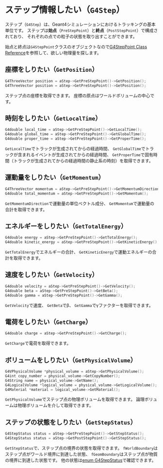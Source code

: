 # ステップ情報したい（``G4Step``）

ステップ（``G4Step``）は、Geant4シミュレーションにおけるトラッキングの基本単位です。
ステップは**始点**（``PreStepPoint``）と**終点**（``PostStepPoint``）で構成されており、
それぞれの点での粒子の状態を取り出すことができます。

始点と終点は``G4StepPoint``クラスのオブジェクトなので[G4StepPoint Class Reference](https://geant4.kek.jp/Reference/11.2.0/classG4StepPoint.html)を参照して、欲しい物理量を探します。

## 座標をしりたい（``GetPosition``）

```cpp
G4ThreeVector position = aStep->GetPreStepPoint()->GetPosition();
G4ThreeVector position = aStep->GetPreStepPoint()->GetPosition();
```

ステップ点の座標を取得できます。
座標の原点はワールドボリュームの中心です。

## 時刻をしりたい（``GetLocalTime``）

```cpp
G4double local_time = aStep->GetPreStepPoint()->GetLocalTime();
G4double global_time = aStep->GetPreStepPoint()->GetGlobalTime();
G4double proper_time = aStep->GetPreStepPoint()->GetProperTime();
```

``GetLocalTime``でトラックが生成されてからの経過時間、
``GetGlobalTime``でトラックが含まれるイベントが生成されてからの経過時間、
``GetProperTime``で固有時間（トラックが生成されてからの経過時間の静止系の時刻）を取得できます。

## 運動量をしりたい（``GetMomentum``）

```cpp
G4ThreeVector momentum = aStep->GetPreStepPoint()->GetMomentumDirection();
G4double total_momentum = aStep->GetPreStepPoint()->GetMomentum();
```

``GetMomentumDirection``で運動量の単位ベクトル成分、
``GetMomentum``で運動量の合計を取得できます。

## エネルギーをしりたい（``GetTotalEnergy``）

```cpp
G4double energy = aStep->GetPreStepPoint()->GetTotalEnergy();
G4double kinetic_energy = aStep->GetPreStepPoint()->GetKineticEnergy();
```

``GetTotalEnergy``でエネルギーの合計、
``GetKineticEnergy``で運動エネルギーの合計を取得できます。

## 速度をしりたい（``GetVelocity``）

```cpp
G4double velocity = aStep->GetPreStepPoint()->GetVelocity();
G4double beta = aStep->GetPreStepPoint()->GetBeta();
G4double gamma = aStep->GetPreStepPoint()->GetGamma();
```

``GetVelocity``で速度、
``GetBeta``でβ、
``GetGamma``でγファクターを取得できます。

## 電荷をしりたい（``GetCharge``）

```cpp
G4double charge = aStep->GetPreStepPoint()->GetCharge();
```

``GetCharge``で電荷を取得できます。

## ボリュームをしりたい（``GetPhysicalVolume``）

```cpp
G4VPhysicalVolume *physical_volume = aStep->GetPhysicalVolume();
G4int copy_number = physical_volume->GetCopyNumber();
G4String name = physical_volume->GetName();
G4LogicalVolume *logical_volume = physical_volume->GetLogicalVolume();
G4Material *material = logical_volume->GetMaterial();
```

``GetPhysicalVolume``でステップ点の物理ボリュームを取得できます。
論理ボリュームは物理ボリュームを介して取得できます。

## ステップの状態をしりたい（``GetStepStatus``）

```cpp
G4StepStatus status = aStep->GetPreStepPoint()->GetStepStatus();
G4StepStatus status = aStep->GetPostStepPoint()->GetStepStatus();
```

``GetStepStatus``で、ステップ点の境界の状態を取得できます。
``fWorldBoundary``はステップ点がワールド境界に到達した状態、
``fGeomBoundary``はステップ点が物質の境界に到達した状態です。
他の状態は[enum G4StepStatus](https://geant4.kek.jp/lxr/source//track/include/G4StepStatus.hh)で確認できます。
